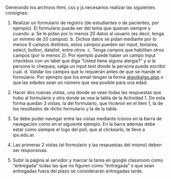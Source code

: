 Generando los archivos html, css y js necesarios realizar las siguientes consignas: 
1. Realizar un formulario de registro (de estudiantes o de pacientes, por ejemplo). El 
formulario puede ser del tema que quieran siempre y cuando: 
	a. Se le pidan por lo menos 20 datos al usuario (es decir, tenga un mínimo de 20 campos). 
	b. Dichos datos se pidan mediante por lo menos 9 campos distintos, estos campos 
pueden ser input, textarea, select, button, datalist, entre otros. c. Tenga campos que habilitan otros campos (por lo menos 2). Por ejemplo puede haber un campo input checkbox con un label que diga “Usted tiene alguna alergia?” y si la persona lo chequea, salga un input text donde la persona pueda escribir cual. 
d. Validar los campos que lo requieran antes de que se mande el formulario. Por ejemplo que los email tengan la forma algo@algo.algo o que las edades sean un número que sea posible para una edad. 

2. Hacer dos nuevas vistas, una donde se vean todas las respuestas que hubo al formulario y otra donde se vea la tabla de la Actividad 1. De esta forma quedan 3 vistas, la del formulario, que hicieron en el ítem 1, la de los resultados de dicho formulario y la de la tabla. 

3. Se debe poder navegar entre las vistas mediante iconos en la barra de navegación como 
en el siguiente ejemplo. 
En la barra además debe estar como siempre el logo del poli, que al clickearlo, te lleve a ips.edu.ar. 

4. Las primeras 2 vistas (el formulario y las respuestas del mismo) deben ser responsivas. 

5. Subir la página al servidor y marcar la tarea en google classroom como “entregada” todas las que no figuren como “entregada” o que sean entregadas fuera del plazo se considerarán entregadas tarde. 


